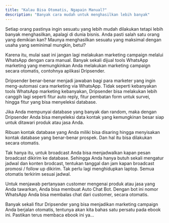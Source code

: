 ```yaml
---
title: "Kalau Bisa Otomatis, Ngapain Manual?"
description: "Banyak cara mudah untuk menghasilkan lebih banyak"
---
```


Setiap orang pastinya ingin sesuatu yang lebih mudah dilakukan tetapi lebih banyak menghasilkan, apalagi di dunia bisnis. Anda pasti salah satu orang yang demikian kan? Maunya menghasilkan sesuatu yang maksimal dengan usaha yang seminimal mungkin, betul?

Karena itu, mulai saat ini jangan lagi melakukan marketing campaign melalui WhatsApp dengan cara manual. Banyak sekali dijual tools WhatsApp marketing yang memungkinkan Anda melakukan marketing campaign secara otomatis, contohnya aplikasi Dripsender.

Dripsender benar-benar menjadi jawaban bagi para marketer yang ingin meng-automasi cara marketing via WhatsApp. Tidak seperti kebanyakan tools WhatsApp marketing kebanyakan, Dripsender bisa melakukan lebih canggih lagi seperti fitur auto reply, fitur pembatan form untuk survei, hingga fitur yang bisa menyeleksi database.

Jika Anda mempunyai database yang banyak dan random, maka dengan Dripsender Anda bisa menyeleksi data kontak yang kemungkinan besar siap untuk ditawari produk atau jasa Anda.

Ribuan kontak database yang Anda miliki bisa disaring hingga menyisakan kontak database yang benar-benar prospek. Dan hal itu bisa dilakukan secara otomatis.

Tak hanya itu, untuk broadcast Anda bisa menjadwalkan kapan pesan broadcast dikirim ke database. Sehingga Anda hanya butuh sekali mengatur jadwal dan konten brodcast, tentukan tanggal dan jam kapan broadcast promosi / follow up dikirim. Tak perlu lagi menghidupkan laptop. Semua otomatis terkirim sesuai jadwal.

Untuk menjawab pertanyaan customer mengenai produk atau jasa yang Anda tawarkan, Anda bisa membuat Auto Chat Bot. Dengan bot ini nomor WhatsApp Anda bisa membalas chat dari customer, secara otomatis. 

Banyak sekali fitur Dripsender yang bisa menjadikan marketing campaign Anda berjalan otomatis, tentunya akan kita bahas satu persatu pada ebook ini. Pastikan terus membaca ebook ini ya...
